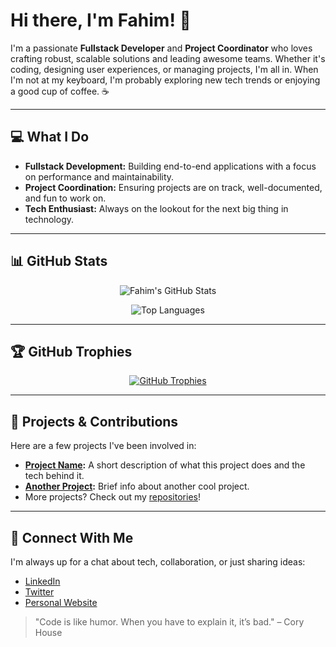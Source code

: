 <!-- START OF README -->

<!-- Animated banner - You can replace the GIF URL with one that suits your vibe -->
<p align="center">
  
</p>

# Hi there, I'm **Fahim**! 👋

I'm a passionate **Fullstack Developer** and **Project Coordinator** who loves crafting robust, scalable solutions and leading awesome teams. Whether it's coding, designing user experiences, or managing projects, I'm all in. When I'm not at my keyboard, I'm probably exploring new tech trends or enjoying a good cup of coffee. ☕️

---

## 💻 What I Do

- **Fullstack Development:** Building end-to-end applications with a focus on performance and maintainability.
- **Project Coordination:** Ensuring projects are on track, well-documented, and fun to work on.
- **Tech Enthusiast:** Always on the lookout for the next big thing in technology.

---

## 📊 GitHub Stats

<!-- Dynamic GitHub stats - replace <username> with your GitHub handle -->
<p align="center">
  <img src="https://github-readme-stats.vercel.app/api?username=<username>&show_icons=true&theme=radical" alt="Fahim's GitHub Stats" />
</p>

<!-- Top Languages -->
<p align="center">
  <img src="https://github-readme-stats.vercel.app/api/top-langs/?username=<username>&layout=compact&theme=radical" alt="Top Languages" />
</p>

---

## 🏆 GitHub Trophies

<!-- Showcase your achievements -->
<p align="center">
  <a href="https://github.com/ryo-ma/github-profile-trophy">
    <img src="https://github-profile-trophy.vercel.app/?username=<FahimWayez>&theme=radical" alt="GitHub Trophies" />
  </a>
</p>

---

## 🚀 Projects & Contributions

Here are a few projects I've been involved in:

- **[Project Name](https://github.com/<username>/project-name):** A short description of what this project does and the tech behind it.
- **[Another Project](https://github.com/<username>/another-project):** Brief info about another cool project.
- More projects? Check out my [repositories](https://github.com/<username>?tab=repositories)!

---

## 🔗 Connect With Me

I'm always up for a chat about tech, collaboration, or just sharing ideas:

- [LinkedIn](https://www.linkedin.com/in/yourprofile)
- [Twitter](https://twitter.com/yourprofile)
- [Personal Website](https://yourwebsite.com)

<!-- Fun fact or quote to add some personality -->
> "Code is like humor. When you have to explain it, it’s bad." – Cory House

<!-- END OF README -->
